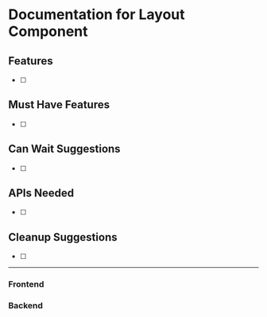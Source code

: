 # Documentation for Layout Component

## Features
- [ ] 

## Must Have Features
- [ ] 

## Can Wait Suggestions
- [ ] 

## APIs Needed
- [ ] 

## Cleanup Suggestions
- [ ] 

---

### Frontend

### Backend


